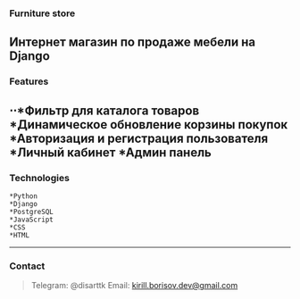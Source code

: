 ### Furniture store
Интернет магазин по продаже мебели на Django
---
### Features 
⋅⋅*Фильтр для каталога товаров 
    *Динамическое обновление корзины покупок 
    *Авторизация и регистрация пользователя 
    *Личный кабинет 
    *Админ панель 
---
### Technologies
    *Python 
    *Django 
    *PostgreSQL 
    *JavaScript 
    *CSS 
    *HTML 
---
### Contact
> Telegram: @disarttk
> Email: kirill.borisov.dev@gmail.com
